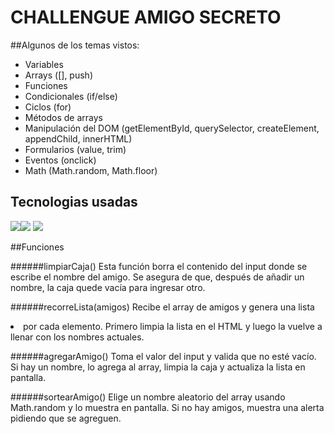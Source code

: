 # CHALLENGUE AMIGO SECRETO

##Algunos de los temas vistos:

- Variables
- Arrays ([], push)
- Funciones
- Condicionales (if/else)
- Ciclos (for)
- Métodos de arrays
- Manipulación del DOM (getElementById, querySelector, createElement, appendChild, innerHTML)
- Formularios (value, trim)
- Eventos (onclick)
- Math (Math.random, Math.floor)


## Tecnologias usadas

![](https://encrypted-tbn0.gstatic.com/images?q=tbn:ANd9GcSE4xo2cq28cbiSLVJW42FZ5sQ5IZ7nOBGb0g&s)![](https://lineadecodigo.com/wp-content/uploads/2014/04/css.png) ![](https://encrypted-tbn0.gstatic.com/images?q=tbn:ANd9GcQEc9A_S6BPxCDRp5WjMFEfXrpCu1ya2OO-Lw&s)

##Funciones

######limpiarCaja()
Esta función borra el contenido del input donde se escribe el nombre del amigo. Se asegura de que, después de añadir un nombre, la caja quede vacía para ingresar otro.

######recorreLista(amigos)
Recibe el array de amigos y genera una lista <li>por cada elemento. Primero limpia la lista en el HTML y luego la vuelve a llenar con los nombres actuales.

######agregarAmigo()
Toma el valor del input y valida que no esté vacío. Si hay un nombre, lo agrega al array, limpia la caja y actualiza la lista en pantalla.

######sortearAmigo()
Elige un nombre aleatorio del array usando Math.random y lo muestra en pantalla. Si no hay amigos, muestra una alerta pidiendo que se agreguen.

